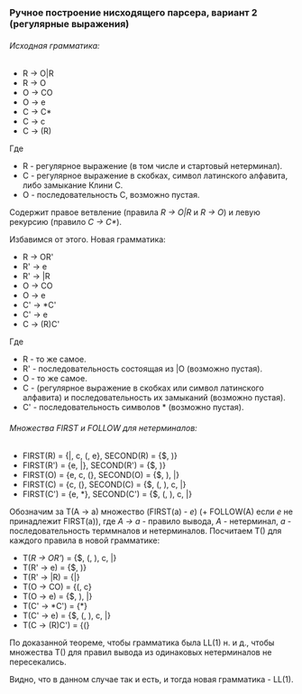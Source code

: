 ﻿### Ручное построение нисходящего парсера, вариант 2 (регулярные выражения)
###### Исходная грамматика:
* R -> O|R
* R -> O
* O -> CO
* O -> e
* C -> C\*
* C -> c
* C -> (R)

Где 
* R - регулярное выражение (в том числе и стартовый нетерминал).
* C - регулярное выражение в скобках, символ латинского алфавита, либо замыкание Клини С.
* O - последовательность С, возможно пустая.

Содержит правое ветвление (правила *R -> O|R* и *R -> O*) и левую рекурсию (правило *C -> C\**).

Избавимся от этого. Новая грамматика:
* R -> OR'
* R' -> e
* R' -> |R
* O -> CO
* O -> e
* C' -> \*C'
* C' -> e
* C -> (R)C'

Где
* R - то же самое.
* R' - последовательность состоящая из |O (возможно пустая).
* O - то же самое.
* C - (регулярное выражение в скобках или символ латинского алфавита) и последовательность их замыканий (возможно пустая).
* C' - последовательность символов \* (возможно пустая).

###### Множества FIRST и FOLLOW для нетерминалов:
* FIRST(R) = {|, c, (, e}, SECOND(R) = {$, )}
* FIRST(R') = {e, |},      SECOND(R') = {$, )}
* FIRST(O) = {e, c, (},    SECOND(O) = {$, ), |}
* FIRST(C) = {c, (},       SECOND(C) = {$, (, ), c, |}
* FIRST(C') = {e, \*},      SECOND(C') = {$, (, ), c, |}

Обозначим за T(A -> a) множество (FIRST(a) - *e*) (+ FOLLOW(A) если *e* не принадлежит FIRST(a)), где *A -> a* - правило вывода, *A* - нетерминал, *a* - последовательность терммналов и нетерминалов. Посчитаем T() для каждого правила в новой грамматике:
* T(*R -> OR'*) = {$, (, ), c, |}
* T(R' -> e) = {$, )}
* T(R' -> |R) = {|}
* T(O -> CO) = {(, c}
* T(O -> e) = {$, ), |}
* T(C' -> \*C') = {\*}
* T(C' -> e) = {$, (, ), c, |}
* T(C -> (R)C') = {(}

По доказанной теореме, чтобы грамматика была LL(1) н. и д., чтобы множества T() для правил вывода из одинаковых нетерминалов не пересекались.

Видно, что в данном случае так и есть, и тогда новая грамматика - LL(1).
